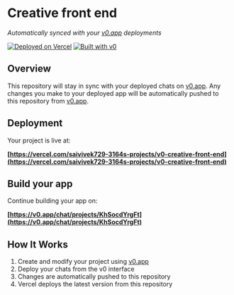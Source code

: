 # Creative front end

*Automatically synced with your [v0.app](https://v0.app) deployments*

[![Deployed on Vercel](https://img.shields.io/badge/Deployed%20on-Vercel-black?style=for-the-badge&logo=vercel)](https://vercel.com/saivivek729-3164s-projects/v0-creative-front-end)
[![Built with v0](https://img.shields.io/badge/Built%20with-v0.app-black?style=for-the-badge)](https://v0.app/chat/projects/KhSocdYrgFt)

## Overview

This repository will stay in sync with your deployed chats on [v0.app](https://v0.app).
Any changes you make to your deployed app will be automatically pushed to this repository from [v0.app](https://v0.app).

## Deployment

Your project is live at:

**[https://vercel.com/saivivek729-3164s-projects/v0-creative-front-end](https://vercel.com/saivivek729-3164s-projects/v0-creative-front-end)**

## Build your app

Continue building your app on:

**[https://v0.app/chat/projects/KhSocdYrgFt](https://v0.app/chat/projects/KhSocdYrgFt)**

## How It Works

1. Create and modify your project using [v0.app](https://v0.app)
2. Deploy your chats from the v0 interface
3. Changes are automatically pushed to this repository
4. Vercel deploys the latest version from this repository
